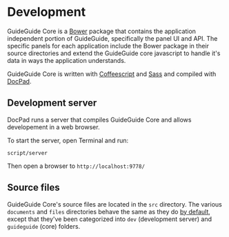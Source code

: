 # Development

GuideGuide Core is a [Bower](http://bower.io/) package that contains the application independent portion of GuideGuide, specifically the panel UI and API. The specific panels for each application include the Bower package in their source directories and extend the GuideGuide core javascript to handle it's data in ways the application understands.

GuideGuide Core is written with [Coffeescript](http://coffeescript.org/) and [Sass](http://sass-lang.com/) and compiled with [DocPad](http://docpad.org/).

## Development server

DocPad runs a server that compiles GuideGuide Core and allows developement in a web browser.

To start the server, open Terminal and run:

```
script/server
```

Then open a browser to `http://localhost:9778/`

## Source files

GuideGuide Core's source files are located in the `src` directory. The various `documents` and `files` directories behave the same as they do [by default](http://docpad.org/docs/overview), except that they've been categorized into `dev` (development server) and `guideguide` (core) folders.

